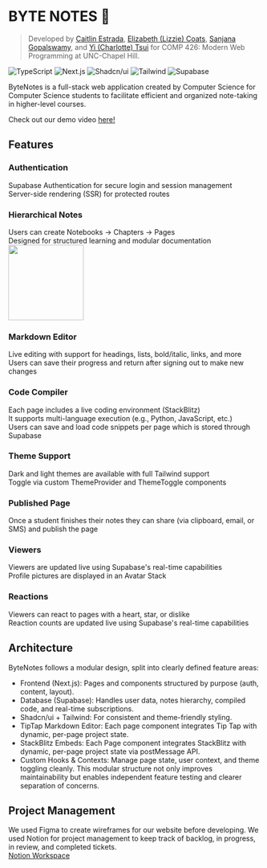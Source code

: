 # BYTE NOTES 🍪

> Developed by [Caitlin Estrada](https://github.com/caitlinestrada27), [Elizabeth (Lizzie) Coats](https://github.com/escoats), [Sanjana Gopalswamy](https://github.com/sgopal08), and [Yi (Charlotte) Tsui](https://github.com/charlottetsui) for COMP 426: Modern Web Programming at UNC-Chapel Hill.


![TypeScript](https://img.shields.io/badge/-TypeScript-05122A?style=flat&logo=typescript)
![Next.js](https://img.shields.io/badge/-Next.js-05122A?style=flat&logo=nextdotjs)
![Shadcn/ui](https://img.shields.io/badge/-Shadcn_UI-05122A?style=flat&logo=shadcnui)
![Tailwind](https://img.shields.io/badge/-Tailwind-05122A?style=flat&logo=tailwindcss)
![Supabase](https://img.shields.io/badge/-Supabase-05122A?style=flat&logo=supabase)

ByteNotes is a full-stack web application created by Computer Science for Computer Science students to facilitate efficient and organized note-taking in higher-level courses.

Check out our demo video [here!](https://youtu.be/GibujDpABd8)

## Features

### Authentication
Supabase Authentication for secure login and session management <br>
Server-side rendering (SSR) for protected routes <br>

### Hierarchical Notes
Users can create Notebooks → Chapters → Pages <br>
Designed for structured learning and modular documentation <br>
<img src="https://github.com/comp426-25s/final-project-team-03/blob/main/docs/images/file-hierarchy.png" width="150">

### Markdown Editor
Live editing with support for headings, lists, bold/italic, links, and more <br>
Users can save their progress and return after signing out to make new changes <br>

### Code Compiler
Each page includes a live coding environment (StackBlitz) <br>
It supports multi-language execution (e.g., Python, JavaScript, etc.) <br>
Users can save and load code snippets per page which is stored through Supabase <br>

### Theme Support
Dark and light themes are available with full Tailwind support <br>
Toggle via custom ThemeProvider and ThemeToggle components <br>

### Published Page
Once a student finishes their notes they can share (via clipboard, email, or SMS) and publish the page <br>

### Viewers
Viewers are updated live using Supabase's real-time capabilities <br> 
Profile pictures are displayed in an Avatar Stack <br>

### Reactions 
Viewers can react to pages with a heart, star, or dislike <br>
Reaction counts are updated live using Supabase's real-time capabilities

## Architecture 
ByteNotes follows a modular design, split into clearly defined feature areas: <br>
- Frontend (Next.js): Pages and components structured by purpose (auth, content, layout).
- Database (Supabase): Handles user data, notes hierarchy, compiled code, and real-time subscriptions.
- Shadcn/ui + Tailwind: For consistent and theme-friendly styling.
- TipTap Markdown Editor: Each page component integrates Tip Tap with dynamic, per-page project state. 
- StackBlitz Embeds: Each Page component integrates StackBlitz with dynamic, per-page project state via postMessage API.
- Custom Hooks & Contexts: Manage page state, user context, and theme toggling cleanly.
This modular structure not only improves maintainability but enables independent feature testing and clearer separation of concerns.

## Project Management
We used Figma to create wireframes for our website before developing. We used Notion for project management to keep track of backlog, in progress, in review, and completed tickets. <br>
[Notion Workspace](https://www.notion.so/F02-Development-Sprints-1-2-1ce1456210fd803089fed0650bf324b6?pvs=4)
